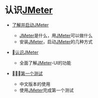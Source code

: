 # 认识[JMeter](http://jmeter.apache.org/)

- [了解并启动JMeter](了解并启动JMeter.md)

  - [JMeter](http://jmeter.apache.org/)是什么，用[JMeter](http://jmeter.apache.org/)可以做什么
  - 安装[JMeter](http://jmeter.apache.org/)，启动[JMeter](http://jmeter.apache.org/)的几种方式

- [认识JMeter](认识JMeter.md)

  - 全面了解[JMeter](http://jmeter.apache.org/)-UI的功能

- [第一个测试](第一个测试.md)

  - 中文版本的使用
  - 使用[JMeter](http://jmeter.apache.org/)完成第一个测试
